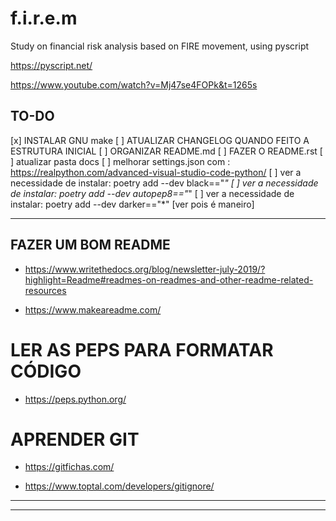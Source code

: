 # f.i.r.e.m

Study on financial risk analysis based on FIRE movement, using pyscript

https://pyscript.net/


https://www.youtube.com/watch?v=Mj47se4FOPk&t=1265s


## TO-DO
[x] INSTALAR GNU make
[ ] ATUALIZAR CHANGELOG QUANDO FEITO A ESTRUTURA INICIAL
[ ] ORGANIZAR README.md
[ ] FAZER O README.rst
[ ] atualizar pasta docs
[ ] melhorar settings.json com : https://realpython.com/advanced-visual-studio-code-python/
[ ] ver a necessidade de instalar: poetry add --dev black=="*"
[ ] ver a necessidade de instalar: poetry add --dev autopep8=="*"
[ ] ver a necessidade de instalar: poetry add --dev darker=="*" [ver pois é maneiro]


***

## FAZER UM BOM README

- https://www.writethedocs.org/blog/newsletter-july-2019/?highlight=Readme#readmes-on-readmes-and-other-readme-related-resources

- https://www.makeareadme.com/


# LER AS PEPS PARA FORMATAR CÓDIGO

- https://peps.python.org/

# APRENDER GIT

- https://gitfichas.com/

- https://www.toptal.com/developers/gitignore/

***

<!-- # USADO PARA O AMBIENTE
https://blog.pronus.io/posts/python/como-comecar-um-projeto-python-perfeito/#id3

https://blog.pronus.io/posts/python/como-comecar-um-projeto-python-perfeito/#id4

https://github.com/andredias/perfect_python_project/tree/master/%7B%7Bcookiecutter.project_slug%7D%7D

https://blog.pronus.io/posts/python/gerenciamento-de-versoes-ambiente-virtuais-e-dependencias-com-pyenv-e-poetry/ -->

 
<!-- # Instala a versão
pyenv install 3.10.4
# Diz qual versão o projeto irá usar ou o sistema
pyenv local 3.10.4
pyenv global 3.10.4 -->

<!-- # Inicia o projeto
poetry init
# Inicia o ambiente virtual
poetry shell
# Instala pacotes
poetry add <pacote>
# Instala pacotes para desenvolvimento
poetry add --dev <pacote> -->

<!-- # Inicia o controle de versão
git init
# Seleciona as mudanças que quer adicionas
git add -p .
# Grava as modificações
git commit -m "Sua Mensagem"
# Coloca as modificações online
git push -->

<!-- # Documentar via mkdocs
poetry add --dev mkdocs
mkdocs new .
# cria apasta /docs e o arquivo mkdocs.yml -->

<!-- # Prospector
poetry add --dev prospector=="*"
# Roda com o comando
prospector
# Executa também a checkagem de docstrings
prospector --with-tool pep257 -->

<!-- # Test
poetry add --dev ward=="*" -->

***
